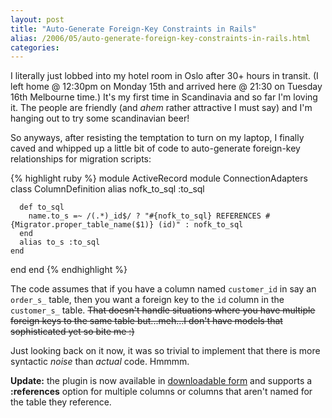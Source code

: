 ```yaml
---
layout: post
title: "Auto-Generate Foreign-Key Constraints in Rails"
alias: /2006/05/auto-generate-foreign-key-constraints-in-rails.html
categories:
---
```

I literally just lobbed into my hotel room in Oslo after 30+ hours in transit. (I left home @ 12:30pm on Monday 15th and arrived here @ 21:30 on Tuesday 16th Melbourne time.) It's my first time in Scandinavia and so far I'm loving it. The people are friendly (and *ahem* rather attractive I must say) and I'm hanging out to try some scandinavian beer!

So anyways, after resisting the temptation to turn on my laptop, I finally caved and whipped up a little bit of code to auto-generate foreign-key relationships for migration scripts:

{% highlight ruby %}
module ActiveRecord
  module ConnectionAdapters
    class ColumnDefinition
      alias nofk_to_sql :to_sql

      def to_sql
        name.to_s =~ /(.*)_id$/ ? "#{nofk_to_sql} REFERENCES #{Migrator.proper_table_name($1)} (id)" : nofk_to_sql
      end
      alias to_s :to_sql
    end
  end
end
{% endhighlight %}

The code assumes that if you have a column named `customer_id` in say an `order_s_` table, then you want a foreign key to the `id` column in the `customer_s_` table. <strike>That doesn't handle situations where you have multiple foreign keys to the same table but...meh...I don't have models that sophisticated yet so bite me :)</strike>

Just looking back on it now, it was so trivial to implement that there is more syntactic _noise_ than _actual_ code. Hmmmm.

**Update:** the plugin is now available in [downloadable form](https://github.com/harukizaemon/redhillonrails/tree/master/foreign_key_migrations) and supports a **:references** option for multiple columns or columns that aren't named for the table they reference.
